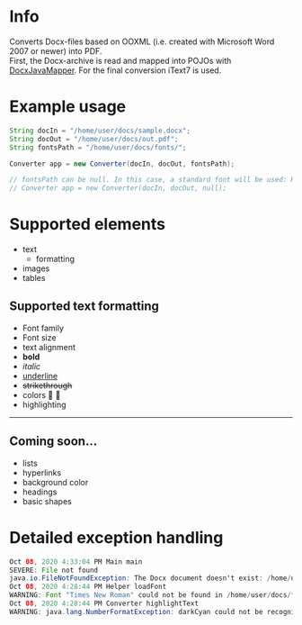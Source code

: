 # Info
Converts Docx-files based on OOXML (i.e. created with Microsoft Word 2007 or newer) into PDF.  
First, the Docx-archive is read and mapped into POJOs with [DocxJavaMapper](https://github.com/e-reznik/DocxJavaMapper). For the final conversion iText7 is used.

# Example usage
```java
String docIn = "/home/user/docs/sample.docx";
String docOut = "/home/user/docs/out.pdf";
String fontsPath = "/home/user/docs/fonts/";

Converter app = new Converter(docIn, docOut, fontsPath);

// fontsPath can be null. In this case, a standard font will be used: Helvetica
// Converter app = new Converter(docIn, docOut, null);
```

# Supported elements
- text
  - formatting
- images
- tables

## Supported text formatting
- Font family
- Font size
- text alignment
- <strong>bold</strong>
- <em>italic</em>
- <ins>underline</ins>
- ~~strikethrough~~
- colors &#x1F534; &#x1F535;
- highlighting

---

## Coming soon...
- lists
- hyperlinks
- background color
- headings
- basic shapes

# Detailed exception handling
```java
Oct 08, 2020 4:33:04 PM Main main
SEVERE: File not found
java.io.FileNotFoundException: The Docx document doesn't exist: /home/user/docs/examaple.docx
Oct 08, 2020 4:28:44 PM Helper loadFont
WARNING: Font "Times New Roman" could not be found in /home/user/docs/fonts/
Oct 08, 2020 4:28:44 PM Converter highlightText
WARNING: java.lang.NumberFormatException: darkCyan could not be recognized as a valid color
```
